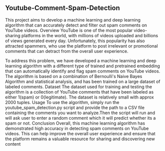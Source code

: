## Youtube-Comment-Spam-Detection


This project aims to develop a machine learning and deep learning algorithm that can accurately detect and filter out spam comments on YouTube videos.
Overview
YouTube is one of the most popular video-sharing platforms in the world, with millions of videos uploaded and billions of views generated every day. Unfortunately, this popularity has also attracted spammers, who use the platform to post irrelevant or promotional comments that can detract from the overall user experience.

To address this problem, we have developed a machine learning and deep learning  algorithm with a different type of trained and pretrained embedding that can automatically identify and flag spam comments on YouTube videos. The algorithm is based on a combination of Bernoulli's Naive Bayes Algorithm and statistical analysis, and has been trained on a large dataset of labeled comments.
Dataset
The dataset used for training and testing the algorithm is a collection of YouTube comments that have been labeled as either 1(spam) or 0(legitimate). The dataset is relatively small with approx 2000 tuples.
Usage
To use the algorithm, simply run the youtube_spam_detection.py script and provide the path to a CSV file containing the comments you want to analyze.Then the script will run and will ask user to enter a random comment which it will predict whether its a spam or not.
Conclusion
Overall, this machine learning algorithm has demonstrated high accuracy in detecting spam comments on YouTube videos. This can help improve the overall user experience and ensure that the platform remains a valuable resource for sharing and discovering new content
